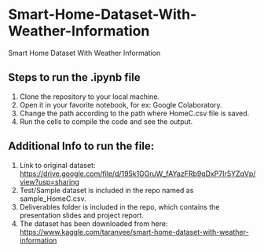 # Smart-Home-Dataset-With-Weather-Information
Smart Home Dataset With Weather Information

## Steps to run the .ipynb file
1. Clone the repository to your local machine.
2. Open it in your favorite notebook, for ex: Google Colaboratory.
3. Change the path according to the path where HomeC.csv file is saved.
4. Run the cells to compile the code and see the output.

## Additional Info to run the file:
1. Link to original dataset: https://drive.google.com/file/d/195k1GGruW_fAYazFRb9qDxP7Ir5YZqVp/view?usp=sharing
2. Test/Sample dataset is included in the repo named as sample_HomeC.csv.
3. Deliverables folder is included in the repo, which contains the presentation slides and project report.
4. The dataset has been downloaded from here: https://www.kaggle.com/taranvee/smart-home-dataset-with-weather-information


